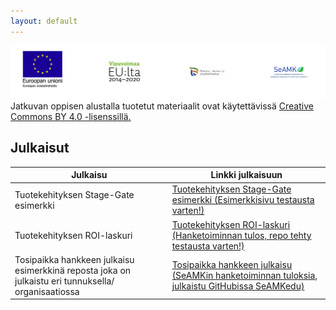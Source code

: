 ```yaml
---
layout: default
---
```

![Rahoittajien logot](/assets/images/logo-esr-vipu-ely-seamk.PNG)
Jatkuvan oppisen alustalla tuotetut materiaalit ovat käytettävissä [Creative Commons BY 4.0 -lisenssillä.](https://creativecommons.org/licenses/by/4.0/legalcode.fi)
## Julkaisut

| Julkaisu | Linkki julkaisuun |
|----|----|
| Tuotekehityksen Stage-Gate esimerkki  | [Tuotekehityksen Stage-Gate esimerkki (Esimerkkisivu testausta varten!)](https://github.com/SeAMK-alykkaat-teknologiat/Tuotekehitys-Stage-Gate-esimerkki.git) |
| Tuotekehityksen ROI-laskuri | [Tuotekehityksen ROI-laskuri (Hanketoiminnan tulos, repo tehty testausta varten!)](https://github.com/SeAMK-alykkaat-teknologiat/Tuotekehitys-ROI-tuotekehityslaskuri.git)|
| Tosipaikka hankkeen julkaisu esimerkkinä reposta joka on julkaistu eri tunnuksella/ organisaatiossa | [Tosipaikka hankkeen julkaisu (SeAMKin hanketoiminnan tuloksia, julkaistu GitHubissa SeAMKedu)](https://github.com/SeAMKedu/tosipaikka-indoor-positioning.git)|


